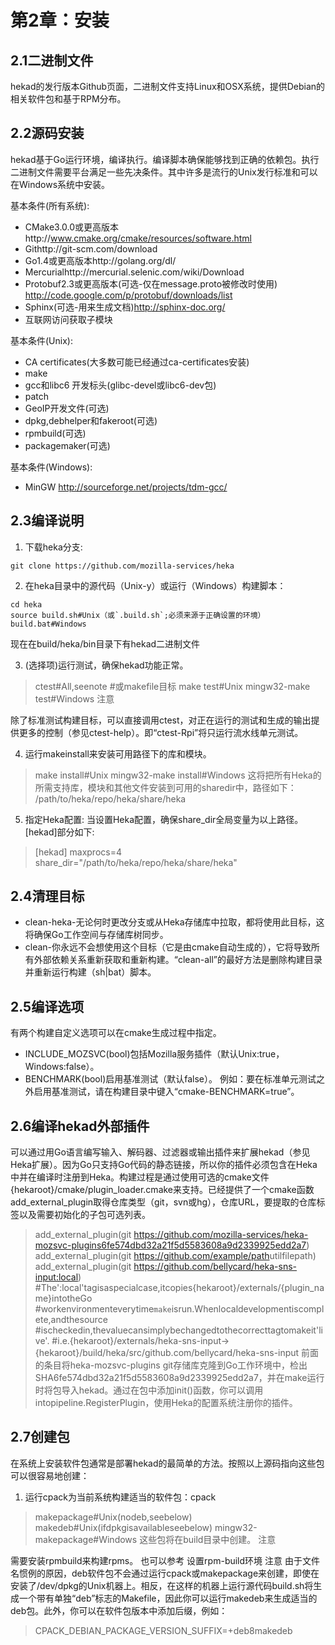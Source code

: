 第2章：安装
=====

2.1二进制文件
------
hekad的发行版本Github页面，二进制文件支持Linux和OSX系统，提供Debian的相关软件包和基于RPM分布。

2.2源码安装
------
hekad基于Go运行环境，编译执行。编译脚本确保能够找到正确的依赖包。执行二进制文件需要平台满足一些先决条件。其中许多是流行的Unix发行标准和可以在Windows系统中安装。

基本条件(所有系统):
* CMake3.0.0或更高版本http://www.cmake.org/cmake/resources/software.html
* Githttp://git-scm.com/download
* Go1.4或更高版本http://golang.org/dl/
* Mercurialhttp://mercurial.selenic.com/wiki/Download
* Protobuf2.3或更高版本(可选-仅在message.proto被修改时使用) http://code.google.com/p/protobuf/downloads/list
* Sphinx(可选-用来生成文档)http://sphinx-doc.org/
* 互联网访问获取子模块

基本条件(Unix):
* CA certificates(大多数可能已经通过ca-certificates安装)
* make
* gcc和libc6 开发标头(glibc-devel或libc6-dev包)
* patch
* GeoIP开发文件(可选)
* dpkg,debhelper和fakeroot(可选)
* rpmbuild(可选)
* packagemaker(可选)

基本条件(Windows):
* MinGW http://sourceforge.net/projects/tdm-gcc/

2.3编译说明
------
1. 下载heka分支:
```
git clone https://github.com/mozilla-services/heka
```

2. 在heka目录中的源代码（Unix-y）或运行（Windows）构建脚本：
```
cd heka
source build.sh#Unix（或`.build.sh`;必须来源于正确设置的环境）
build.bat#Windows
```
现在在build/heka/bin目录下有hekad二进制文件

3. (选择项)运行测试，确保hekad功能正常。
>ctest#All,seenote
>#或makefile目标
>make test#Unix
>mingw32-make test#Windows
注意

除了标准测试构建目标，可以直接调用ctest，对正在运行的测试和生成的输出提供更多的控制（参见ctest-help）。即“ctest-Rpi”将只运行流水线单元测试。

4. 运行makeinstall来安装可用路径下的库和模块。
>make install#Unix
>mingw32-make install#Windows
这将把所有Heka的所需支持库，模块和其他文件安装到可用的sharedir中，路径如下：
>/path/to/heka/repo/heka/share/heka

5. 指定Heka配置:
当设置Heka配置，确保share_dir全局变量为以上路径。[hekad]部分如下:
>[hekad]
>maxprocs=4
>share_dir="/path/to/heka/repo/heka/share/heka"

2.4清理目标
------
* clean-heka-无论何时更改分支或从Heka存储库中拉取，都将使用此目标，这将确保Go工作空间与存储库树同步。
* clean-你永远不会想使用这个目标（它是由cmake自动生成的），它将导致所有外部依赖关系重新获取和重新构建。“clean-all”的最好方法是删除构建目录并重新运行构建（sh|bat）脚本。

2.5编译选项
------
有两个构建自定义选项可以在cmake生成过程中指定。
* INCLUDE_MOZSVC(bool)包括Mozilla服务插件（默认Unix:true，Windows:false）。
* BENCHMARK(bool)启用基准测试（默认false）。
例如：要在标准单元测试之外启用基准测试，请在构建目录中键入“cmake-BENCHMARK=true”。

2.6编译hekad外部插件
------
可以通过用Go语言编写输入、解码器、过滤器或输出插件来扩展hekad（参见Heka扩展）。因为Go只支持Go代码的静态链接，所以你的插件必须包含在Heka中并在编译时注册到Heka。构建过程是通过使用可选的cmake文件{hekaroot}/cmake/plugin_loader.cmake来支持。已经提供了一个cmake函数add_external_plugin取得仓库类型（git，svn或hg），仓库URL，要提取的仓库标签以及需要初始化的子包可选列表。
>add_external_plugin(git https://github.com/mozilla-services/heka-mozsvc-plugins6fe574dbd32a21f5d5583608a9d2339925edd2a7)
>add_external_plugin(git https://github.com/example/path<tag>utilfilepath)
>add_external_plugin(git https://github.com/bellycard/heka-sns-input:local)
>#The':local'tagisaspecialcase,itcopies{hekaroot}/externals/{plugin_name}intotheGo
>#workenvironmenteverytime`make`isrun.Whenlocaldevelopmentiscomplete,andthesource
>#ischeckedin,thevaluecansimplybechangedtothecorrecttagtomakeit'live'.
>#i.e.{hekaroot}/externals/heka-sns-input->{hekaroot}/build/heka/src/github.com/bellycard/heka-sns-input
前面的条目将heka-mozsvc-plugins git存储库克隆到Go工作环境中，检出SHA6fe574dbd32a21f5d5583608a9d2339925edd2a7，并在make运行时将包导入hekad。通过在包中添加init()函数，你可以调用intopipeline.RegisterPlugin，使用Heka的配置系统注册你的插件。

2.7创建包
------
在系统上安装软件包通常是部署hekad的最简单的方法。按照以上源码指向这些包可以很容易地创建：
1. 运行cpack为当前系统构建适当的软件包：cpack
>makepackage#Unix(nodeb,seebelow)
>makedeb#Unix(ifdpkgisavailableseebelow)
>mingw32-makepackage#Windows
这些包将在build目录中创建。
注意

需要安装rpmbuild来构建rpms。
也可以参考
设置rpm-build环境
注意
由于文件名惯例的原因，deb软件包不会通过运行cpack或makepackage来创建，即使在安装了/dev/dpkg的Unix机器上。相反，在这样的机器上运行源代码build.sh将生成一个带有单独“deb”标志的Makefile，因此你可以运行makedeb来生成适当的deb包。此外，你可以在软件包版本中添加后缀，例如：
>CPACK_DEBIAN_PACKAGE_VERSION_SUFFIX=+deb8makedeb

